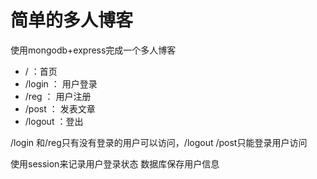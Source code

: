 # 简单的多人博客

使用mongodb+express完成一个多人博客

* / ：首页
* /login ：  用户登录
* /reg ：     用户注册
* /post ：   发表文章
* /logout ：登出

/login 和/reg只有没有登录的用户可以访问，/logout /post只能登录用户访问

使用session来记录用户登录状态
数据库保存用户信息